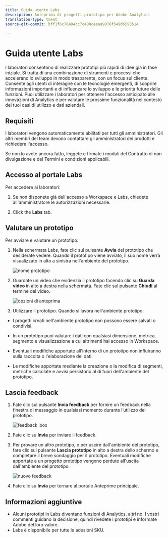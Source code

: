 ```yaml
---
title: Guida utente Labs
description: Anteprima di progetti prototipo per Adobe Analytics
translation-type: tm+mt
source-git-commit: bff1f6c76484cc7c488ceeaa9076f549d6593514

---
```




# Guida utente Labs

I laboratori consentono di realizzare prototipi più rapidi di idee già in fase iniziale. Si tratta di una combinazione di strumenti e processi che accelerano lo sviluppo in modo trasparente, con un focus sul cliente. Consente agli utenti di interagire con le tecnologie emergenti, di scoprire informazioni importanti e di influenzare lo sviluppo e le priorità future delle funzioni. Puoi utilizzare i laboratori per ottenere l&#39;accesso anticipato alle innovazioni di Analytics e per valutare le prossime funzionalità nel contesto dei tuoi casi di utilizzo e dati aziendali.

## Requisiti

I laboratori vengono automaticamente abilitati per tutti gli amministratori. Gli altri membri del team devono contattare gli amministratori dei prodotti e richiedere l&#39;accesso.

Se non lo avete ancora fatto, leggete e firmate i moduli del Contratto di non divulgazione e dei Termini e condizioni applicabili.

## Accesso al portale Labs

Per accedere ai laboratori:

1. Se non disponete già dell&#39;accesso a Workspace e Labs, chiedete all&#39;amministratore le autorizzazioni necessarie.

1. Click the **Labs** tab.

## Valutare un prototipo

Per avviare e valutare un prototipo:

1. Nella schermata Labs, fate clic sul pulsante **Avvia** del prototipo che desiderate vedere. Quando il prototipo viene avviato, il suo nome verrà visualizzato in alto a sinistra nell&#39;ambiente del prototipo.

   ![nome prototipo](https://user-images.githubusercontent.com/29133525/58670566-c03b6c00-82fc-11e9-8b29-ee34260c4024.png)

1. Guardate un video che evidenzia il prototipo facendo clic su **Guarda video** in alto a destra nella schermata. Fate clic sul pulsante **Chiudi** al termine del video.

   ![opzioni di anteprima](https://user-images.githubusercontent.com/29133525/58670261-a2213c00-82fb-11e9-88db-cc839c98fdab.png)

1. Utilizzare il prototipo. Quando si lavora nell&#39;ambiente prototipo:

* I progetti creati nell&#39;ambiente prototipo non possono essere salvati o condivisi.

* In un prototipo puoi valutare i dati con qualsiasi dimensione, metrica, segmento e visualizzazione a cui altrimenti hai accesso in Workspace.

* Eventuali modifiche apportate all&#39;interno di un prototipo non influiranno sulla raccolta o l&#39;elaborazione dei dati.

* Le modifiche apportate mediante la creazione o la modifica di segmenti, metriche calcolate e avvisi persistono al di fuori dell&#39;ambiente del prototipo.

## Lascia feedback

1. Fate clic sul pulsante **Invia feedback** per fornire un feedback nella finestra di messaggio in qualsiasi momento durante l’utilizzo del prototipo.

   ![feedback_box](https://user-images.githubusercontent.com/29133525/58670344-f0363f80-82fb-11e9-8824-ec2b41f7187a.png)

1. Fate clic su **Invia** per inviare il feedback.

1. Per provare un altro prototipo, o per uscire dall&#39;ambiente del prototipo, fare clic sul pulsante **Lascia prototipo** in alto a destra dello schermo e completare il breve sondaggio per il prototipo. Eventuali modifiche apportate a un progetto prototipo vengono perdute all&#39;uscita dall&#39;ambiente del prototipo.

   ![nuovo feedback](https://git.corp.adobe.com/storage/user/26539/files/d067e300-a95e-11e9-9208-74339dafe75e)

1. Fate clic su **Invia** per tornare al portale Anteprime principale.

## Informazioni aggiuntive

* Alcuni prototipi in Labs diventano funzioni di Analytics, altri no. I vostri commenti guidano la decisione, quindi rivedete i prototipi e informate Adobe del loro valore.
* Labs è disponibile per tutte le adesioni SKU.
